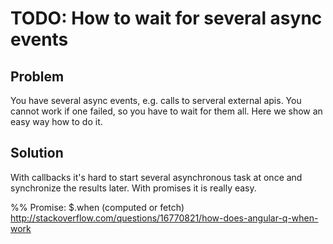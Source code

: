 # TODO: How to wait for several async events

## Problem

You have several async events, e.g. calls to serveral external apis. You cannot work if one failed,
so you have to wait for them all. Here we show an easy way how to do it.


## Solution


With callbacks it's hard to start several asynchronous task at once and synchronize the results later. With promises
it is really easy.


%% Promise: $.when (computed or fetch) http://stackoverflow.com/questions/16770821/how-does-angular-q-when-work
